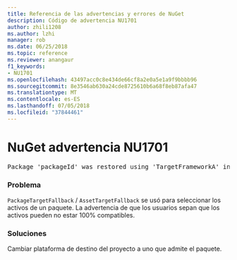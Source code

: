 ```yaml
---
title: Referencia de las advertencias y errores de NuGet
description: Código de advertencia NU1701
author: zhili1208
ms.author: lzhi
manager: rob
ms.date: 06/25/2018
ms.topic: reference
ms.reviewer: anangaur
f1_keywords:
- NU1701
ms.openlocfilehash: 43497acc0c8e434de66cf8a2e0a5e1a9f9bbbb96
ms.sourcegitcommit: 8e3546ab630a24cde8725610b6a68f8eb87afa47
ms.translationtype: MT
ms.contentlocale: es-ES
ms.lasthandoff: 07/05/2018
ms.locfileid: "37844461"
---
```

# <a name="nuget-warning-nu1701"></a>NuGet advertencia NU1701

<pre>Package 'packageId' was restored using 'TargetFrameworkA' instead the project target framework 'TargetFrameworkB'. This package may not be fully compatible with your project.</pre>

### <a name="issue"></a>Problema
`PackageTargetFallback` / `AssetTargetFallback` se usó para seleccionar los activos de un paquete. La advertencia de que los usuarios sepan que los activos pueden no estar 100% compatibles.

### <a name="solution"></a>Soluciones
Cambiar plataforma de destino del proyecto a uno que admite el paquete.